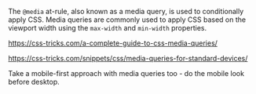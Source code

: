 The `@media` at-rule, also known as a media query, is used to conditionally apply CSS. Media queries are commonly used to apply CSS based on the viewport width using the `max-width` and `min-width` properties.

https://css-tricks.com/a-complete-guide-to-css-media-queries/

https://css-tricks.com/snippets/css/media-queries-for-standard-devices/

Take a mobile-first approach with media queries too - do the mobile look before desktop. 